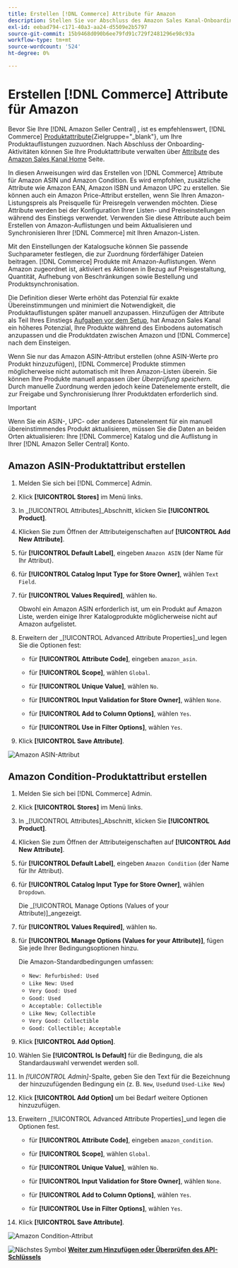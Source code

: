 ```yaml
---
title: Erstellen [!DNL Commerce] Attribute für Amazon
description: Stellen Sie vor Abschluss des Amazon Sales Kanal-Onboarding-Prozesses sicher, dass Sie über die erforderlichen [!UICONTROL Commerce] Produktattribute.
exl-id: eebad794-c171-40a3-aa24-d5509e2b5797
source-git-commit: 15b9468d090b6ee79fd91c729f2481296e98c93a
workflow-type: tm+mt
source-wordcount: '524'
ht-degree: 0%

---
```


# Erstellen [!DNL Commerce] Attribute für Amazon

Bevor Sie Ihre [!DNL Amazon Seller Central] , ist es empfehlenswert, [!DNL Commerce] [Produktattribute](https://docs.magento.com/user-guide/stores/attributes-product.html){Zielgruppe=&quot;_blank&quot;}, um Ihre Produktauflistungen zuzuordnen. Nach Abschluss der Onboarding-Aktivitäten können Sie Ihre Produktattribute verwalten über [Attribute](./managing-attributes.md) des [Amazon Sales Kanal Home](./amazon-sales-channel-home.md) Seite.

In diesen Anweisungen wird das Erstellen von [!DNL Commerce] Attribute für Amazon ASIN und Amazon Condition. Es wird empfohlen, zusätzliche Attribute wie Amazon EAN, Amazon ISBN und Amazon UPC zu erstellen. Sie können auch ein Amazon Price-Attribut erstellen, wenn Sie Ihren Amazon-Listungspreis als Preisquelle für Preisregeln verwenden möchten. Diese Attribute werden bei der Konfiguration Ihrer Listen- und Preiseinstellungen während des Einstiegs verwendet. Verwenden Sie diese Attribute auch beim Erstellen von Amazon-Auflistungen und beim Aktualisieren und Synchronisieren Ihrer [!DNL Commerce] mit Ihren Amazon-Listen.

Mit den Einstellungen der Katalogsuche können Sie passende Suchparameter festlegen, die zur Zuordnung förderfähiger Dateien beitragen. [!DNL Commerce] Produkte mit Amazon-Auflistungen. Wenn Amazon zugeordnet ist, aktiviert es Aktionen in Bezug auf Preisgestaltung, Quantität, Aufhebung von Beschränkungen sowie Bestellung und Produktsynchronisation.

Die Definition dieser Werte erhöht das Potenzial für exakte Übereinstimmungen und minimiert die Notwendigkeit, die Produktauflistungen später manuell anzupassen. Hinzufügen der Attribute als Teil Ihres Einstiegs [Aufgaben vor dem Setup](./amazon-pre-setup-tasks.md), hat Amazon Sales Kanal ein höheres Potenzial, Ihre Produkte während des Einbodens automatisch anzupassen und die Produktdaten zwischen Amazon und [!DNL Commerce] nach dem Einsteigen.

Wenn Sie nur das Amazon ASIN-Attribut erstellen (ohne ASIN-Werte pro Produkt hinzuzufügen), [!DNL Commerce] Produkte stimmen möglicherweise nicht automatisch mit Ihren Amazon-Listen überein. Sie können Ihre Produkte manuell anpassen über _Überprüfung speichern_. Durch manuelle Zuordnung werden jedoch keine Datenelemente erstellt, die zur Freigabe und Synchronisierung Ihrer Produktdaten erforderlich sind.

>[!IMPORTANT]
>
>Wenn Sie ein ASIN-, UPC- oder anderes Datenelement für ein manuell übereinstimmendes Produkt aktualisieren, müssen Sie die Daten an beiden Orten aktualisieren: Ihre [!DNL Commerce] Katalog und die Auflistung in Ihrer [!DNL Amazon Seller Central] Konto.

## Amazon ASIN-Produktattribut erstellen

1. Melden Sie sich bei [!DNL Commerce] Admin.

1. Klick **[!UICONTROL Stores]** im Menü links.

1. In _[!UICONTROL Attributes]_Abschnitt, klicken Sie **[!UICONTROL Product]**.

1. Klicken Sie zum Öffnen der Attributeigenschaften auf **[!UICONTROL Add New Attribute]**.

1. für **[!UICONTROL Default Label]**, eingeben `Amazon ASIN` (der Name für Ihr Attribut).

1. für **[!UICONTROL Catalog Input Type for Store Owner]**, wählen `Text Field`.

1. für **[!UICONTROL Values Required]**, wählen `No`.

   Obwohl ein Amazon ASIN erforderlich ist, um ein Produkt auf Amazon Liste, werden einige Ihrer Katalogprodukte möglicherweise nicht auf Amazon aufgelistet.

1. Erweitern der _[!UICONTROL Advanced Attribute Properties]_und legen Sie die Optionen fest:

   - für **[!UICONTROL Attribute Code]**, eingeben `amazon_asin`.

   - für **[!UICONTROL Scope]**, wählen `Global`.

   - für **[!UICONTROL Unique Value]**, wählen `No`.

   - für **[!UICONTROL Input Validation for Store Owner]**, wählen `None`.

   - für **[!UICONTROL Add to Column Options]**, wählen `Yes`.

   - für **[!UICONTROL Use in Filter Options]**, wählen `Yes`.

1. Klick **[!UICONTROL Save Attribute]**.

![Amazon ASIN-Attribut](assets/creating-asin-attribute.png)

## Amazon Condition-Produktattribut erstellen

1. Melden Sie sich bei [!DNL Commerce] Admin.

1. Klick **[!UICONTROL Stores]** im Menü links.

1. In _[!UICONTROL Attributes]_Abschnitt, klicken Sie **[!UICONTROL Product]**.

1. Klicken Sie zum Öffnen der Attributeigenschaften auf **[!UICONTROL Add New Attribute]**.

1. für **[!UICONTROL Default Label]**, eingeben `Amazon Condition` (der Name für Ihr Attribut).

1. für **[!UICONTROL Catalog Input Type for Store Owner]**, wählen `Dropdown`.

   Die _[!UICONTROL Manage Options (Values of your Attribute)]_angezeigt.

1. für **[!UICONTROL Values Required]**, wählen `No`.

1. für **[!UICONTROL Manage Options (Values for your Attribute)]**, fügen Sie jede Ihrer Bedingungsoptionen hinzu.

   Die Amazon-Standardbedingungen umfassen:

   - `New: Refurbished: Used`
   - `Like New: Used`
   - `Very Good: Used`
   - `Good: Used`
   - `Acceptable: Collectible`
   - `Like New; Collectible`
   - `Very Good: Collectible`
   - `Good: Collectible; Acceptable`

1. Klick **[!UICONTROL Add Option]**.

1. Wählen Sie **[!UICONTROL Is Default]** für die Bedingung, die als Standardauswahl verwendet werden soll.

1. In _[!UICONTROL Admin]_-Spalte, geben Sie den Text für die Bezeichnung der hinzuzufügenden Bedingung ein (z. B. `New`, `Used`und `Used-Like New`)

1. Klick **[!UICONTROL Add Option]** um bei Bedarf weitere Optionen hinzuzufügen.

1. Erweitern _[!UICONTROL Advanced Attribute Properties]_und legen die Optionen fest.

   - für **[!UICONTROL Attribute Code]**, eingeben `amazon_condition`.

   - für **[!UICONTROL Scope]**, wählen `Global`.

   - für **[!UICONTROL Unique Value]**, wählen `No`.

   - für **[!UICONTROL Input Validation for Store Owner]**, wählen `None`.

   - für **[!UICONTROL Add to Column Options]**, wählen `Yes`.

   - für **[!UICONTROL Use in Filter Options]**, wählen `Yes`.

1. Klick **[!UICONTROL Save Attribute]**.

![Amazon Condition-Attribut](assets/creating-amazon-condition-attribute.png)

![Nächstes Symbol](assets/btn-next.png) [**Weiter zum Hinzufügen oder Überprüfen des API-Schlüssels**](./amazon-verify-api-key.md)
